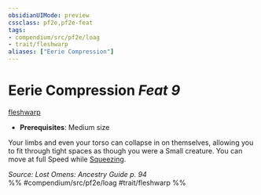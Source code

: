 ```yaml
---
obsidianUIMode: preview
cssclass: pf2e,pf2e-feat
tags:
- compendium/src/pf2e/loag
- trait/fleshwarp
aliases: ["Eerie Compression"]
---
```

# Eerie Compression  *Feat 9*  
[fleshwarp](fleshwarp-loag.md "Fleshwarp Ancestry & Heritage Trait")  

- **Prerequisites**: Medium size

Your limbs and even your torso can collapse in on themselves, allowing you to fit through tight spaces as though you were a Small creature. You can move at full Speed while [Squeezing](squeeze.md).

*Source: Lost Omens: Ancestry Guide p. 94*  
%% #compendium/src/pf2e/loag #trait/fleshwarp %%